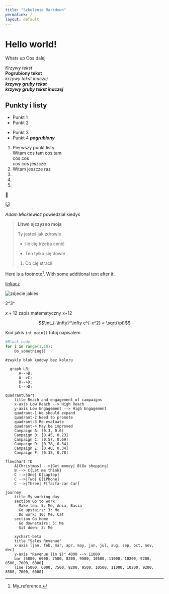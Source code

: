 ```yaml
---
title: "Szkolenie Markdown"
permalink: /
layout: default
---
```



# Hello world!

Whats up
Cos dalej

*Krzywy tekst*  
**Pogrubiony tekst**  
_krzywy tekst inaczej_  
**_krzywy gruby tekst_**  
***krzywy gruby tekst inaczej***

## Punkty i listy

- Punkt 1
- Punkt 2
* Punkt 3
* Punkt 4 _**pogrubiony**_

1. Pierwszy punkt listy  
Witam cos tam cos tam  
cos cos  
cos cos jeszcze
2. Witam jeszcze raz
3. 
4. 
5. 

:car:

:cat:

_Adam Mickiewicz_ powiedział kiedyś 
>**Litwo ojczyzno moja**
>
>Ty jesteś jak zdrowie
> * Ile cię trzeba cenić
> - Ten tylko się dowie
> 1. Co cię stracił

Here is a footnote[^1]. With some additional text after it.

[linkacz](zmienna1)

![zdjecie jakies](https://leopardus.pl/data/include/img/news/1689082690.jpg)

2^3^

$x+12$ zapis matematyczny x+12

$$\int_{-\infty}^\infty e^{-x^2} = \sqrt{\pi}$$

[^1]: My_reference.

[zmienna1]: https://www.google.com

Kod jakiś `int main()` tutaj napisalem

```python
#Block code
for i in range(1,10):
    Do_something()
```
```
#zwykly blok kodowy bez koloru
```

```mermaid
  graph LR;
      A-->B;
      A-->C;
      B-->D;
      C-->D;
```

```mermaid
quadrantChart
    title Reach and engagement of campaigns
    x-axis Low Reach --> High Reach
    y-axis Low Engagement --> High Engagement
    quadrant-1 We should expand
    quadrant-2 Need to promote
    quadrant-3 Re-evaluate
    quadrant-4 May be improved
    Campaign A: [0.3, 0.6]
    Campaign B: [0.45, 0.23]
    Campaign C: [0.57, 0.69]
    Campaign D: [0.78, 0.34]
    Campaign E: [0.40, 0.34]
    Campaign F: [0.35, 0.78]
```

```mermaid
flowchart TD
    A[Christmas] -->|Get money| B(Go shopping)
    B --> C{Let me think}
    C -->|One| D[Laptop]
    C -->|Two| E[iPhone]
    C -->|Three| F[fa:fa-car Car]
```

```mermaid
journey
    title My working day
    section Go to work
      Make tea: 5: Me, Ania, Basia
      Go upstairs: 3: Me
      Do work: 10: Me, Cat
    section Go home
      Go downstairs: 5: Me
      Sit down: 3: Me
```

```mermaid
    xychart-beta
    title "Sales Revenue"
    x-axis [jan, feb, mar, apr, may, jun, jul, aug, sep, oct, nov, dec]
    y-axis "Revenue (in $)" 4000 --> 11000
    bar [5000, 6000, 7500, 8200, 9500, 10500, 11000, 10200, 9200, 8500, 7000, 6000]
    line [5000, 6000, 7500, 8200, 9500, 10500, 11000, 10200, 9200, 8500, 7000, 6000]
```

